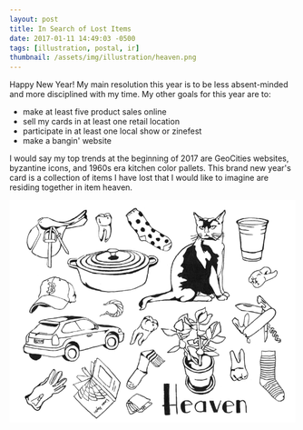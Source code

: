 ```yaml
---
layout: post
title: In Search of Lost Items
date: 2017-01-11 14:49:03 -0500
tags: [illustration, postal, ir]
thumbnail: /assets/img/illustration/heaven.png
---
```


Happy New Year! My main resolution this year is to be less absent-minded and more disciplined with my time. My other goals for this year are to:

- make at least five product sales online
- sell my cards in at least one retail location
- participate in at least one local show or zinefest
- make a bangin' website

I would say my top trends at the beginning of 2017 are GeoCities websites, byzantine icons, and 1960s era kitchen color pallets. This brand new year's card is a collection of items I have lost that I would like to imagine are residing together in item heaven.

<div class="image-series">
  <img class="prototype" src="/assets/img/design/heaven_card.png" alt="My office on Camelot Ln"/>
</div>
